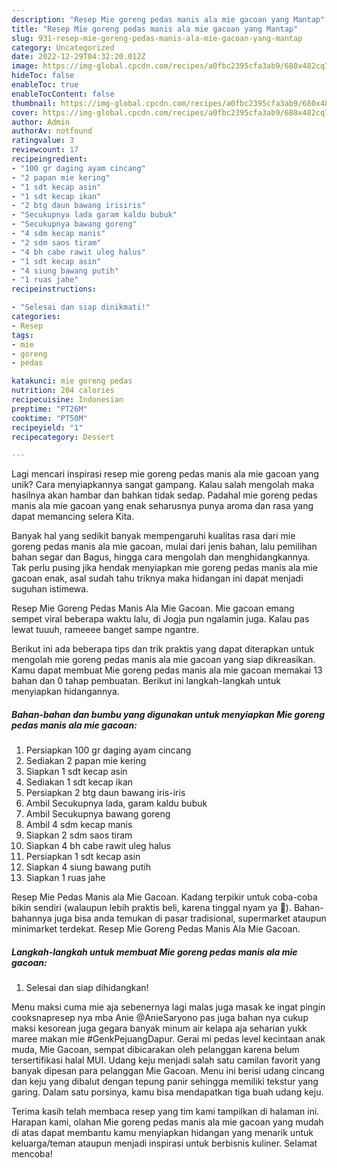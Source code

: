 ```yaml
---
description: "Resep Mie goreng pedas manis ala mie gacoan yang Mantap"
title: "Resep Mie goreng pedas manis ala mie gacoan yang Mantap"
slug: 931-resep-mie-goreng-pedas-manis-ala-mie-gacoan-yang-mantap
category: Uncategorized
date: 2022-12-29T04:32:20.012Z
image: https://img-global.cpcdn.com/recipes/a0fbc2395cfa3ab9/680x482cq70/mie-goreng-pedas-manis-ala-mie-gacoan-foto-resep-utama.jpg
hideToc: false
enableToc: true
enableTocContent: false
thumbnail: https://img-global.cpcdn.com/recipes/a0fbc2395cfa3ab9/680x482cq70/mie-goreng-pedas-manis-ala-mie-gacoan-foto-resep-utama.jpg
cover: https://img-global.cpcdn.com/recipes/a0fbc2395cfa3ab9/680x482cq70/mie-goreng-pedas-manis-ala-mie-gacoan-foto-resep-utama.jpg
author: Admin
authorAv: notfound
ratingvalue: 3
reviewcount: 17
recipeingredient:
- "100 gr daging ayam cincang"
- "2 papan mie kering"
- "1 sdt kecap asin"
- "1 sdt kecap ikan"
- "2 btg daun bawang irisiris"
- "Secukupnya lada garam kaldu bubuk"
- "Secukupnya bawang goreng"
- "4 sdm kecap manis"
- "2 sdm saos tiram"
- "4 bh cabe rawit uleg halus"
- "1 sdt kecap asin"
- "4 siung bawang putih"
- "1 ruas jahe"
recipeinstructions:

- "Selesai dan siap dinikmati!"
categories:
- Resep
tags:
- mie
- goreng
- pedas

katakunci: mie goreng pedas 
nutrition: 204 calories
recipecuisine: Indonesian
preptime: "PT26M"
cooktime: "PT50M"
recipeyield: "1"
recipecategory: Dessert

---
```





Lagi mencari inspirasi resep mie goreng pedas manis ala mie gacoan yang unik? Cara menyiapkannya sangat gampang. Kalau salah mengolah maka hasilnya akan hambar dan bahkan tidak sedap. Padahal mie goreng pedas manis ala mie gacoan yang enak seharusnya punya aroma dan rasa yang dapat memancing selera Kita.





Banyak hal yang sedikit banyak mempengaruhi kualitas rasa dari mie goreng pedas manis ala mie gacoan, mulai dari jenis bahan, lalu pemilihan bahan segar dan Bagus, hingga cara mengolah dan menghidangkannya. Tak perlu pusing jika hendak menyiapkan mie goreng pedas manis ala mie gacoan enak,      asal sudah tahu triknya maka hidangan ini dapat menjadi suguhan istimewa.














Resep Mie Goreng Pedas Manis Ala Mie Gacoan. Mie gacoan emang sempet viral beberapa waktu lalu, di Jogja pun ngalamin juga. Kalau pas lewat tuuuh, rameeee banget sampe ngantre.






Berikut ini ada beberapa tips dan trik praktis yang dapat diterapkan untuk mengolah mie goreng pedas manis ala mie gacoan yang siap dikreasikan. Kamu dapat membuat Mie goreng pedas manis ala mie gacoan memakai 13 bahan dan 0 tahap pembuatan. Berikut ini langkah-langkah untuk menyiapkan hidangannya.

<!--inarticleads1-->

##### Bahan-bahan dan bumbu yang digunakan untuk menyiapkan Mie goreng pedas manis ala mie gacoan:

1. Persiapkan 100 gr daging ayam cincang
1. Sediakan 2 papan mie kering
1. Siapkan 1 sdt kecap asin
1. Sediakan 1 sdt kecap ikan
1. Persiapkan 2 btg daun bawang iris-iris
1. Ambil Secukupnya lada, garam kaldu bubuk
1. Ambil Secukupnya bawang goreng
1. Ambil 4 sdm kecap manis
1. Siapkan 2 sdm saos tiram
1. Siapkan 4 bh cabe rawit uleg halus
1. Persiapkan 1 sdt kecap asin
1. Siapkan 4 siung bawang putih
1. Siapkan 1 ruas jahe


Resep Mie Pedas Manis ala Mie Gacoan. Kadang terpikir untuk coba-coba bikin sendiri (walaupun lebih praktis beli, karena tinggal nyam ya 🤭). Bahan-bahannya juga bisa anda temukan di pasar tradisional, supermarket ataupun minimarket terdekat. Resep Mie Goreng Pedas Manis Ala Mie Gacoan. 

<!--inarticleads2-->

##### Langkah-langkah untuk membuat Mie goreng pedas manis ala mie gacoan:


1. Selesai dan siap dihidangkan!

Menu maksi cuma mie aja sebenernya lagi malas juga masak ke ingat pingin cooksnapresep nya mba Anie @AnieSaryono pas juga bahan nya cukup maksi kesorean juga gegara banyak minum air kelapa aja seharian yukk maree makan mie #GenkPejuangDapur. Gerai mi pedas level kecintaan anak muda, Mie Gacoan, sempat dibicarakan oleh pelanggan karena belum tersertifikasi halal MUI. Udang keju menjadi salah satu camilan favorit yang banyak dipesan para pelanggan Mie Gacoan. Menu ini berisi udang cincang dan keju yang dibalut dengan tepung panir sehingga memiliki tekstur yang garing. Dalam satu porsinya, kamu bisa mendapatkan tiga buah udang keju. 

Terima kasih telah membaca resep yang tim kami tampilkan di halaman ini. Harapan kami, olahan Mie goreng pedas manis ala mie gacoan yang mudah di atas dapat membantu kamu menyiapkan hidangan yang menarik untuk keluarga/teman ataupun menjadi inspirasi untuk berbisnis kuliner. Selamat mencoba!

